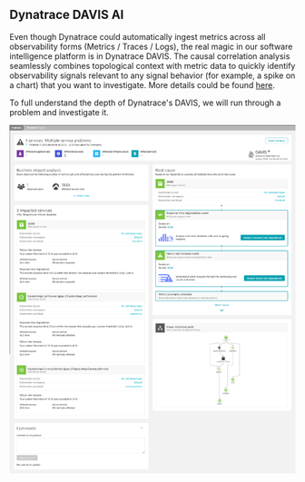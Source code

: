 ## Dynatrace DAVIS AI

Even though Dynatrace could automatically ingest metrics across all observability forms (Metrics / Traces / Logs), the real magic in our software intelligence platform is in Dynatrace DAVIS. The causal correlation analysis seamlessly combines topological context with metric data to quickly identify observability signals relevant to any signal behavior (for example, a spike on a chart) that you want to investigate. More details could be found [here](https://www.dynatrace.com/support/help/how-to-use-dynatrace/problem-detection-and-analysis/davis-ai-analysis/causal-correlation-analysis). 

To full understand the depth of Dynatrace's DAVIS, we will run through a problem and investigate it.

![Dynatrace DAVIS](../../assets/images/davis.png)

